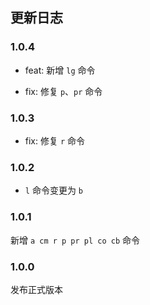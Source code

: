 ## 更新日志

### 1.0.4

- feat: 新增 `lg` 命令

- fix: 修复 `p`、`pr` 命令

### 1.0.3

- fix: 修复 `r` 命令

### 1.0.2

- `l` 命令变更为 `b`

### 1.0.1

新增 `a cm r p pr pl co cb` 命令

### 1.0.0

发布正式版本
